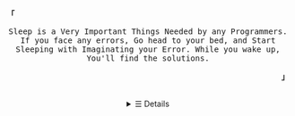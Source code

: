 <p align="left">
      <strong><samp>「</samp></strong>
    </p>
    <p align="center">
      <samp>
        Sleep is a Very Important Things Needed by any Programmers. If you face
        any errors, Go head to your bed, and Start Sleeping with Imaginating
        your Error. While you wake up, You'll find the solutions.
      </samp>
      <br />
    </p>
    <p align="right">
      <strong><samp>」</samp></strong>
    </p>
    <br />
    <details>
      <summary align="center">&#9776; Details</summary>
      <h2></h2>
      <!-- <pre>
    Hi There, My name is Gifaldy Azka!
        </pre> -->
      <h2>Hi There! 👋</h2>
      <p>🌱 I’m currently learning React JS, TypeScript</p>
      <p>💬 Ask me about How to Be a Webdev 100% No Root</p>
      <p>📫 How to reach me: Discord <code>Falcxxdev#0001</code></p>
      <p>😄 Pronouns: He/Him</p>
      <p>⚡ Fun fact: I'm still 15 y.o! Really.</p>
      <p>
        👦 Dev type : Solo dev. Better to working solo than working together.
        But ask if you want to collaborate. It'll be my first collaboration.
      </p>
      <br />
      <div align="center">
            <img src="https://komarev.com/ghpvc/?username=gifaldyazkaa&label=Profile+Views&style=flat" alt="Profile Views">
      <p align="center">
        <samp>
          &#9993;
          <a href="mailto:falcxxdev@gmail.com" target="_blank">E-Mail</a> &nbsp;
          &#128172;
          <a href="https://discord.gg/j2MfuWySfD" target="_blank">Discord</a>
          &nbsp; 📦
          <a href="https://twitter.com/falcxxr" target="_blank">Twitter</a>
          &nbsp; 📷
          <a href="https://instagram.com/falcxxr" target="_blank">Instagram</a>
        </samp>
      </p>
      <h2></h2>
      <p align="center">
        <a href="#" target="_blank">
          <img
            alt="Top Language"
            src="https://github-readme-stats.vercel.app/api/top-langs/?bg_color=00000000&layout=compact&username=gifaldyazkaa&hide_border=true&title_color=373e4d&text_color=3b4252"
          />
          <img
            alt="GitHub Stats"
            src="https://github-readme-stats.vercel.app/api?bg_color=00000000&username=gifaldyazkaa&show_icons=true&hide=commits&hide_border=true&icon_color=4C566A&title_color=373e4d&text_color=3b4252"
          />
          <img
          alt="Wakatime Stats"
          src="https://github-readme-stats.vercel.app/api/wakatime?username=gifaldyazkaa&layout=compact&theme=radical&hide_border=true"/>
        </a>
      </p>
    </details>
